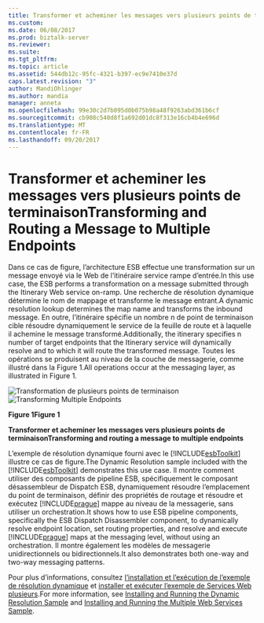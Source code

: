 ```yaml
---
title: Transformer et acheminer les messages vers plusieurs points de terminaison | Documents Microsoft
ms.custom: 
ms.date: 06/08/2017
ms.prod: biztalk-server
ms.reviewer: 
ms.suite: 
ms.tgt_pltfrm: 
ms.topic: article
ms.assetid: 544db12c-95fc-4321-b397-ec9e7410e37d
caps.latest.revision: "3"
author: MandiOhlinger
ms.author: mandia
manager: anneta
ms.openlocfilehash: 99e30c2d7b095d0b075b98a48f9263abd361b6cf
ms.sourcegitcommit: cb908c540d8f1a692d01dc8f313e16cb4b4e696d
ms.translationtype: MT
ms.contentlocale: fr-FR
ms.lasthandoff: 09/20/2017
---
```

# <a name="transforming-and-routing-a-message-to-multiple-endpoints"></a><span data-ttu-id="b78dc-102">Transformer et acheminer les messages vers plusieurs points de terminaison</span><span class="sxs-lookup"><span data-stu-id="b78dc-102">Transforming and Routing a Message to Multiple Endpoints</span></span>
<span data-ttu-id="b78dc-103">Dans ce cas de figure, l’architecture ESB effectue une transformation sur un message envoyé via le Web de l’itinéraire service rampe d’entrée.</span><span class="sxs-lookup"><span data-stu-id="b78dc-103">In this use case, the ESB performs a transformation on a message submitted through the Itinerary Web service on-ramp.</span></span> <span data-ttu-id="b78dc-104">Une recherche de résolution dynamique détermine le nom de mappage et transforme le message entrant.</span><span class="sxs-lookup"><span data-stu-id="b78dc-104">A dynamic resolution lookup determines the map name and transforms the inbound message.</span></span> <span data-ttu-id="b78dc-105">En outre, l’itinéraire spécifie un nombre n de point de terminaison cible résoudre dynamiquement le service de la feuille de route et à laquelle il achemine le message transformé.</span><span class="sxs-lookup"><span data-stu-id="b78dc-105">Additionally, the itinerary specifies n number of target endpoints that the Itinerary service will dynamically resolve and to which it will route the transformed message.</span></span> <span data-ttu-id="b78dc-106">Toutes les opérations se produisent au niveau de la couche de messagerie, comme illustré dans la Figure 1.</span><span class="sxs-lookup"><span data-stu-id="b78dc-106">All operations occur at the messaging layer, as illustrated in Figure 1.</span></span>  
  
 <span data-ttu-id="b78dc-107">![Transformation de plusieurs points de terminaison](../esb-toolkit/media/ch3-transformingmultipleendpoints.gif "Ch3-TransformingMultipleEndpoints")</span><span class="sxs-lookup"><span data-stu-id="b78dc-107">![Transforming Multiple Endpoints](../esb-toolkit/media/ch3-transformingmultipleendpoints.gif "Ch3-TransformingMultipleEndpoints")</span></span>  
  
 <span data-ttu-id="b78dc-108">**Figure 1**</span><span class="sxs-lookup"><span data-stu-id="b78dc-108">**Figure 1**</span></span>  
  
 <span data-ttu-id="b78dc-109">**Transformer et acheminer les messages vers plusieurs points de terminaison**</span><span class="sxs-lookup"><span data-stu-id="b78dc-109">**Transforming and routing a message to multiple endpoints**</span></span>  
  
 <span data-ttu-id="b78dc-110">L’exemple de résolution dynamique fourni avec le [!INCLUDE[esbToolkit](../includes/esbtoolkit-md.md)] illustre ce cas de figure.</span><span class="sxs-lookup"><span data-stu-id="b78dc-110">The Dynamic Resolution sample included with the [!INCLUDE[esbToolkit](../includes/esbtoolkit-md.md)] demonstrates this use case.</span></span> <span data-ttu-id="b78dc-111">Il montre comment utiliser des composants de pipeline ESB, spécifiquement le composant désassembleur de Dispatch ESB, dynamiquement résoudre l’emplacement du point de terminaison, définir des propriétés de routage et résoudre et exécutez [!INCLUDE[prague](../includes/prague-md.md)] mappe au niveau de la messagerie, sans utiliser un orchestration.</span><span class="sxs-lookup"><span data-stu-id="b78dc-111">It shows how to use ESB pipeline components, specifically the ESB Dispatch Disassembler component, to dynamically resolve endpoint location, set routing properties, and resolve and execute [!INCLUDE[prague](../includes/prague-md.md)] maps at the messaging level, without using an orchestration.</span></span> <span data-ttu-id="b78dc-112">Il montre également les modèles de messagerie unidirectionnels ou bidirectionnels.</span><span class="sxs-lookup"><span data-stu-id="b78dc-112">It also demonstrates both one-way and two-way messaging patterns.</span></span>  
  
 <span data-ttu-id="b78dc-113">Pour plus d’informations, consultez [l’installation et l’exécution de l’exemple de résolution dynamique](../esb-toolkit/installing-and-running-the-dynamic-resolution-sample.md) et [installer et exécuter l’exemple de Services Web plusieurs](../esb-toolkit/installing-and-running-the-multiple-web-services-sample.md).</span><span class="sxs-lookup"><span data-stu-id="b78dc-113">For more information, see [Installing and Running the Dynamic Resolution Sample](../esb-toolkit/installing-and-running-the-dynamic-resolution-sample.md) and [Installing and Running the Multiple Web Services Sample](../esb-toolkit/installing-and-running-the-multiple-web-services-sample.md).</span></span>
